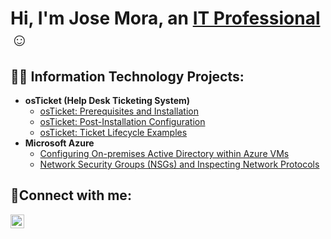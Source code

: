 <h1>Hi, I'm Jose Mora, an <a href="https://linkedin.com/in/Jose-Mora-186989344">IT Professional</a>☺</h1>

<h2>👨‍💻 Information Technology Projects:</h2>

- <b>osTicket (Help Desk Ticketing System)</b>
  - [osTicket: Prerequisites and Installation](https://github.com/JoseMCH98/osticket-prereqs)
  - [osTicket: Post-Installation Configuration](https://github.com/JoseMCH98/post-install-config)
  - [osTicket: Ticket Lifecycle Examples](https://github.com/JoseMCH98/ticket-lifecycle)
- <b>Microsoft Azure</b>
  - [Configuring On-premises Active Directory within Azure VMs](https://github.com/joshmadakorcc/configure-ad)
  - [Network Security Groups (NSGs) and Inspecting Network Protocols](https://github.com/joshmadakorcc/azure-network-protocols)

<h2>🤳Connect with me:</h2>

[<img align="left" alt="Josh | LinkedIn" width="22px" src="https://cdn.jsdelivr.net/npm/simple-icons@v3/icons/linkedin.svg" />][linkedin]

[linkedin]: https://www.linkedin.com/in/jose-mora-186989344

